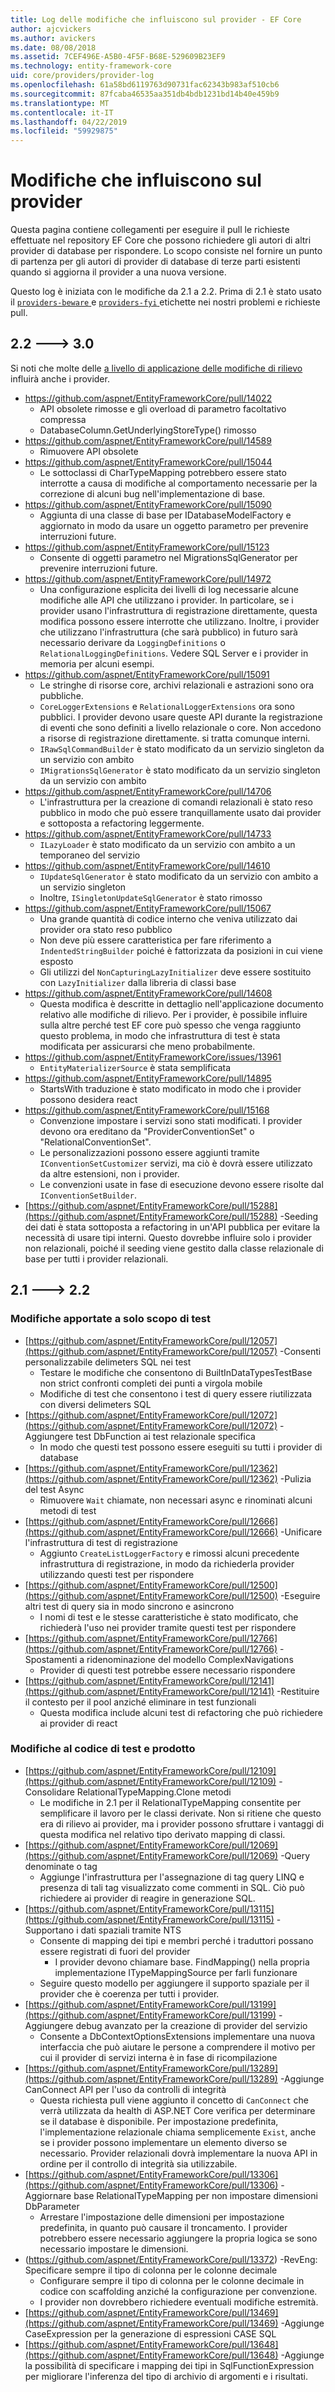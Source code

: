 ```yaml
---
title: Log delle modifiche che influiscono sul provider - EF Core
author: ajcvickers
ms.author: avickers
ms.date: 08/08/2018
ms.assetid: 7CEF496E-A5B0-4F5F-B68E-529609B23EF9
ms.technology: entity-framework-core
uid: core/providers/provider-log
ms.openlocfilehash: 61a58bd6119763d90731fac62343b983af510cb6
ms.sourcegitcommit: 87fcaba46535aa351db4bdb1231bd14b40e459b9
ms.translationtype: MT
ms.contentlocale: it-IT
ms.lasthandoff: 04/22/2019
ms.locfileid: "59929875"
---
```

# <a name="provider-impacting-changes"></a>Modifiche che influiscono sul provider

Questa pagina contiene collegamenti per eseguire il pull le richieste effettuate nel repository EF Core che possono richiedere gli autori di altri provider di database per rispondere. Lo scopo consiste nel fornire un punto di partenza per gli autori di provider di database di terze parti esistenti quando si aggiorna il provider a una nuova versione.

Questo log è iniziata con le modifiche da 2.1 a 2.2. Prima di 2.1 è stato usato il [ `providers-beware` ](https://github.com/aspnet/EntityFrameworkCore/labels/providers-beware) e [ `providers-fyi` ](https://github.com/aspnet/EntityFrameworkCore/labels/providers-fyi) etichette nei nostri problemi e richieste pull.

## <a name="22-----30"></a>2.2 ---> 3.0

Si noti che molte delle [a livello di applicazione delle modifiche di rilievo](../what-is-new/ef-core-3.0/breaking-changes.md) influirà anche i provider.

* https://github.com/aspnet/EntityFrameworkCore/pull/14022
  * API obsolete rimosse e gli overload di parametro facoltativo compressa
  * DatabaseColumn.GetUnderlyingStoreType() rimosso
* https://github.com/aspnet/EntityFrameworkCore/pull/14589
  * Rimuovere API obsolete
* https://github.com/aspnet/EntityFrameworkCore/pull/15044
  * Le sottoclassi di CharTypeMapping potrebbero essere stato interrotte a causa di modifiche al comportamento necessarie per la correzione di alcuni bug nell'implementazione di base.
* https://github.com/aspnet/EntityFrameworkCore/pull/15090
  * Aggiunta di una classe di base per IDatabaseModelFactory e aggiornato in modo da usare un oggetto parametro per prevenire interruzioni future.
* https://github.com/aspnet/EntityFrameworkCore/pull/15123
  * Consente di oggetti parametro nel MigrationsSqlGenerator per prevenire interruzioni future.
* https://github.com/aspnet/EntityFrameworkCore/pull/14972
  * Una configurazione esplicita dei livelli di log necessarie alcune modifiche alle API che utilizzano i provider. In particolare, se i provider usano l'infrastruttura di registrazione direttamente, questa modifica possono essere interrotte che utilizzano. Inoltre, i provider che utilizzano l'infrastruttura (che sarà pubblico) in futuro sarà necessario derivare da `LoggingDefinitions` o `RelationalLoggingDefinitions`. Vedere SQL Server e i provider in memoria per alcuni esempi.
* https://github.com/aspnet/EntityFrameworkCore/pull/15091
  * Le stringhe di risorse core, archivi relazionali e astrazioni sono ora pubbliche.
  * `CoreLoggerExtensions` e `RelationalLoggerExtensions` ora sono pubblici. I provider devono usare queste API durante la registrazione di eventi che sono definiti a livello relazionale o core. Non accedono a risorse di registrazione direttamente. si tratta comunque interni.
  * `IRawSqlCommandBuilder` è stato modificato da un servizio singleton da un servizio con ambito
  * `IMigrationsSqlGenerator` è stato modificato da un servizio singleton da un servizio con ambito
* https://github.com/aspnet/EntityFrameworkCore/pull/14706
  * L'infrastruttura per la creazione di comandi relazionali è stato reso pubblico in modo che può essere tranquillamente usato dai provider e sottoposta a refactoring leggermente.
* https://github.com/aspnet/EntityFrameworkCore/pull/14733
  * `ILazyLoader` è stato modificato da un servizio con ambito a un temporaneo del servizio
* https://github.com/aspnet/EntityFrameworkCore/pull/14610
  * `IUpdateSqlGenerator` è stato modificato da un servizio con ambito a un servizio singleton
  * Inoltre, `ISingletonUpdateSqlGenerator` è stato rimosso
* https://github.com/aspnet/EntityFrameworkCore/pull/15067
  * Una grande quantità di codice interno che veniva utilizzato dai provider ora stato reso pubblico
  * Non deve più essere caratteristica per fare riferimento a `IndentedStringBuilder` poiché è fattorizzata da posizioni in cui viene esposto
  * Gli utilizzi del `NonCapturingLazyInitializer` deve essere sostituito con `LazyInitializer` dalla libreria di classi base
* https://github.com/aspnet/EntityFrameworkCore/pull/14608
  * Questa modifica è descritte in dettaglio nell'applicazione documento relativo alle modifiche di rilievo. Per i provider, è possibile influire sulla altre perché test EF core può spesso che venga raggiunto questo problema, in modo che infrastruttura di test è stata modificata per assicurarsi che meno probabilmente.
* https://github.com/aspnet/EntityFrameworkCore/issues/13961
  * `EntityMaterializerSource` è stata semplificata
* https://github.com/aspnet/EntityFrameworkCore/pull/14895
  * StartsWith traduzione è stato modificato in modo che i provider possono desidera react
* https://github.com/aspnet/EntityFrameworkCore/pull/15168
  * Convenzione impostare i servizi sono stati modificati. I provider devono ora ereditano da "ProviderConventionSet" o "RelationalConventionSet".
  * Le personalizzazioni possono essere aggiunti tramite `IConventionSetCustomizer` servizi, ma ciò è dovrà essere utilizzato da altre estensioni, non i provider.
  * Le convenzioni usate in fase di esecuzione devono essere risolte dal `IConventionSetBuilder`.
* [https://github.com/aspnet/EntityFrameworkCore/pull/15288](https://github.com/aspnet/EntityFrameworkCore/pull/15288) -Seeding dei dati è stata sottoposta a refactoring in un'API pubblica per evitare la necessità di usare tipi interni. Questo dovrebbe influire solo i provider non relazionali, poiché il seeding viene gestito dalla classe relazionale di base per tutti i provider relazionali.

## <a name="21-----22"></a>2.1 ---> 2.2

### <a name="test-only-changes"></a>Modifiche apportate a solo scopo di test

* [https://github.com/aspnet/EntityFrameworkCore/pull/12057](https://github.com/aspnet/EntityFrameworkCore/pull/12057) -Consenti personalizzabile delimeters SQL nei test
  * Testare le modifiche che consentono di BuiltInDataTypesTestBase non strict confronti completi dei punti a virgola mobile
  * Modifiche di test che consentono i test di query essere riutilizzata con diversi delimeters SQL
* [https://github.com/aspnet/EntityFrameworkCore/pull/12072](https://github.com/aspnet/EntityFrameworkCore/pull/12072) -Aggiungere test DbFunction ai test relazionale specifica
  * In modo che questi test possono essere eseguiti su tutti i provider di database
* [https://github.com/aspnet/EntityFrameworkCore/pull/12362](https://github.com/aspnet/EntityFrameworkCore/pull/12362) -Pulizia del test Async
  * Rimuovere `Wait` chiamate, non necessari async e rinominati alcuni metodi di test
* [https://github.com/aspnet/EntityFrameworkCore/pull/12666](https://github.com/aspnet/EntityFrameworkCore/pull/12666) -Unificare l'infrastruttura di test di registrazione
  * Aggiunto `CreateListLoggerFactory` e rimossi alcuni precedente infrastruttura di registrazione, in modo da richiederla provider utilizzando questi test per rispondere
* [https://github.com/aspnet/EntityFrameworkCore/pull/12500](https://github.com/aspnet/EntityFrameworkCore/pull/12500) -Eseguire altri test di query sia in modo sincrono e asincrono
  * I nomi di test e le stesse caratteristiche è stato modificato, che richiederà l'uso nei provider tramite questi test per rispondere
* [https://github.com/aspnet/EntityFrameworkCore/pull/12766](https://github.com/aspnet/EntityFrameworkCore/pull/12766) -Spostamenti a ridenominazione del modello ComplexNavigations
  * Provider di questi test potrebbe essere necessario rispondere
* [https://github.com/aspnet/EntityFrameworkCore/pull/12141](https://github.com/aspnet/EntityFrameworkCore/pull/12141) -Restituire il contesto per il pool anziché eliminare in test funzionali
  * Questa modifica include alcuni test di refactoring che può richiedere ai provider di react

### <a name="test-and-product-code-changes"></a>Modifiche al codice di test e prodotto

* [https://github.com/aspnet/EntityFrameworkCore/pull/12109](https://github.com/aspnet/EntityFrameworkCore/pull/12109) -Consolidare RelationalTypeMapping.Clone metodi
  * Le modifiche in 2.1 per il RelationalTypeMapping consentite per semplificare il lavoro per le classi derivate. Non si ritiene che questo era di rilievo ai provider, ma i provider possono sfruttare i vantaggi di questa modifica nel relativo tipo derivato mapping di classi.
* [https://github.com/aspnet/EntityFrameworkCore/pull/12069](https://github.com/aspnet/EntityFrameworkCore/pull/12069) -Query denominate o tag
  * Aggiunge l'infrastruttura per l'assegnazione di tag query LINQ e presenza di tali tag visualizzato come commenti in SQL. Ciò può richiedere ai provider di reagire in generazione SQL.
* [https://github.com/aspnet/EntityFrameworkCore/pull/13115](https://github.com/aspnet/EntityFrameworkCore/pull/13115) -Supportano i dati spaziali tramite NTS
  * Consente di mapping dei tipi e membri perché i traduttori possano essere registrati di fuori del provider
    * I provider devono chiamare base. FindMapping() nella propria implementazione ITypeMappingSource per farli funzionare
  * Seguire questo modello per aggiungere il supporto spaziale per il provider che è coerenza per tutti i provider.
* [https://github.com/aspnet/EntityFrameworkCore/pull/13199](https://github.com/aspnet/EntityFrameworkCore/pull/13199) -Aggiungere debug avanzato per la creazione di provider del servizio
  * Consente a DbContextOptionsExtensions implementare una nuova interfaccia che può aiutare le persone a comprendere il motivo per cui il provider di servizi interna è in fase di ricompilazione
* [https://github.com/aspnet/EntityFrameworkCore/pull/13289](https://github.com/aspnet/EntityFrameworkCore/pull/13289) -Aggiunge CanConnect API per l'uso da controlli di integrità
  * Questa richiesta pull viene aggiunto il concetto di `CanConnect` che verrà utilizzata da health di ASP.NET Core verifica per determinare se il database è disponibile. Per impostazione predefinita, l'implementazione relazionale chiama semplicemente `Exist`, anche se i provider possono implementare un elemento diverso se necessario. Provider relazionali dovrà implementare la nuova API in ordine per il controllo di integrità sia utilizzabile.
* [https://github.com/aspnet/EntityFrameworkCore/pull/13306](https://github.com/aspnet/EntityFrameworkCore/pull/13306) -Aggiornare base RelationalTypeMapping per non impostare dimensioni DbParameter
  * Arrestare l'impostazione delle dimensioni per impostazione predefinita, in quanto può causare il troncamento. I provider potrebbero essere necessario aggiungere la propria logica se sono necessario impostare le dimensioni.
* (https://github.com/aspnet/EntityFrameworkCore/pull/13372) -RevEng: Specificare sempre il tipo di colonna per le colonne decimale
  * Configurare sempre il tipo di colonna per le colonne decimale in codice con scaffolding anziché la configurazione per convenzione.
  * I provider non dovrebbero richiedere eventuali modifiche estremità.
* [https://github.com/aspnet/EntityFrameworkCore/pull/13469](https://github.com/aspnet/EntityFrameworkCore/pull/13469) -Aggiunge CaseExpression per la generazione di espressioni CASE SQL
* [https://github.com/aspnet/EntityFrameworkCore/pull/13648](https://github.com/aspnet/EntityFrameworkCore/pull/13648) -Aggiunge la possibilità di specificare i mapping dei tipi in SqlFunctionExpression per migliorare l'inferenza del tipo di archivio di argomenti e i risultati.

